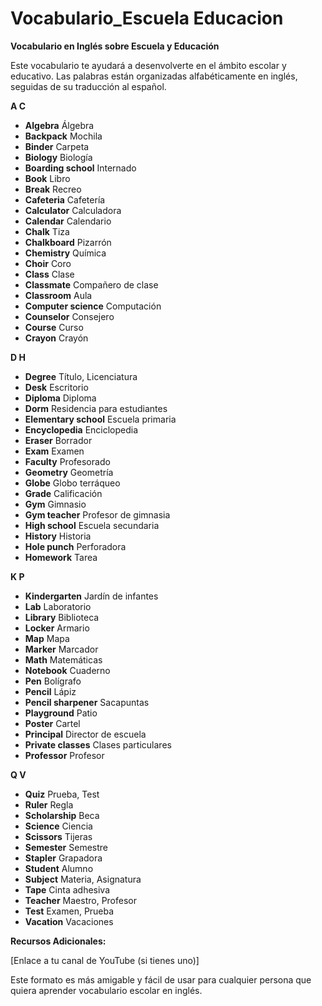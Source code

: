 # Vocabulario_Escuela Educacion



**Vocabulario en Inglés sobre Escuela y Educación**

Este vocabulario te ayudará a desenvolverte en el ámbito escolar y educativo. Las palabras están organizadas alfabéticamente en inglés, seguidas de su traducción al español.

**A    C**

*   **Algebra**    Álgebra
*   **Backpack**    Mochila
*   **Binder**    Carpeta
*   **Biology**    Biología
*   **Boarding school**    Internado
*   **Book**    Libro
*   **Break**    Recreo
*   **Cafeteria**    Cafetería
*   **Calculator**    Calculadora
*   **Calendar**    Calendario
*   **Chalk**    Tiza
*   **Chalkboard**    Pizarrón
*   **Chemistry**    Química
*   **Choir**    Coro
*   **Class**    Clase
*   **Classmate**    Compañero de clase
*   **Classroom**    Aula
*   **Computer science**    Computación
*   **Counselor**    Consejero
*   **Course**    Curso
*   **Crayon**    Crayón

**D    H**

*   **Degree**    Título, Licenciatura
*   **Desk**    Escritorio
*   **Diploma**    Diploma
*   **Dorm**    Residencia para estudiantes
*   **Elementary school**    Escuela primaria
*   **Encyclopedia**    Enciclopedia
*   **Eraser**    Borrador
*   **Exam**    Examen
*   **Faculty**    Profesorado
*   **Geometry**    Geometría
*   **Globe**    Globo terráqueo
*   **Grade**    Calificación
*   **Gym**    Gimnasio
*   **Gym teacher**    Profesor de gimnasia
*   **High school**    Escuela secundaria
*   **History**    Historia
*   **Hole punch**    Perforadora
*   **Homework**    Tarea

**K    P**

*   **Kindergarten**    Jardín de infantes
*   **Lab**    Laboratorio
*   **Library**    Biblioteca
*   **Locker**    Armario
*   **Map**    Mapa
*   **Marker**    Marcador
*   **Math**    Matemáticas
*   **Notebook**    Cuaderno
*   **Pen**    Bolígrafo
*   **Pencil**    Lápiz
*   **Pencil sharpener**    Sacapuntas
*   **Playground**    Patio
*   **Poster**    Cartel
*   **Principal**    Director de escuela
*   **Private classes**    Clases particulares
*   **Professor**    Profesor

**Q    V**

*   **Quiz**    Prueba, Test
*   **Ruler**    Regla
*   **Scholarship**    Beca
*   **Science**    Ciencia
*   **Scissors**    Tijeras
*   **Semester**    Semestre
*   **Stapler**    Grapadora
*   **Student**    Alumno
*   **Subject**    Materia, Asignatura
*   **Tape**    Cinta adhesiva
*   **Teacher**    Maestro, Profesor
*   **Test**    Examen, Prueba
*   **Vacation**    Vacaciones

**Recursos Adicionales:**

[Enlace a tu canal de YouTube (si tienes uno)]

Este formato es más amigable y fácil de usar para cualquier persona que quiera aprender vocabulario escolar en inglés.